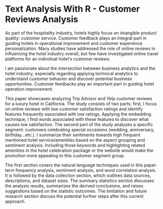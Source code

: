 # Text Analysis With R - Customer Reviews Analysis

As part of the hospitality industry, hotels highly focus on intangible product quality: customer service. Customer feedback plays an integral part in guiding hotels in operational improvement and customer experience personalization. Many studies have addressed the role of online reviews in influencing the hotel industry overall, but few have investigated online travel platforms for an individual hotel's customer reviews.

I am passionate about the intersection between business analytics and the hotel industry, especially regarding applying technical analytics to understand customer behavior and discover potential business opportunities. Customer feedbacks play an important part in guiding hotel operation improvement. 

This paper showcases analyzing Trip Advisor and Yelp customer reviews for a luxury hotel in California. The study consists of two parts: first, I focus on online reviews with low customer satisfaction ratings and identify features frequently associated with low ratings. Applying the embedding technique, I find words associated with these features to discover what causes low satisfaction. The second part of the study analyzes a specific segment: customers celebrating special occasions (wedding, anniversary, birthday...etc.). I summarize their sentiments towards high frequent mentioned hotel service/amenities based on the aspect grouping and sentiment analysis. Including those keywords and highlighting related amenities in the hotel celebration package or the website would make the promotion more appealing to this customer segment group.

The first section covers the natural language techniques used in this paper: term frequency analysis, sentiment analysis, and word correlation analysis. It is followed by the data collection section, which outlines data sources, descriptions, and dataset sizes. The summary statistics section discusses the analysis results, summarizes the derived conclusions, and raises suggestions based on the statistic outcomes. The limitation and future research section discuss the potential further steps after this current approach.
